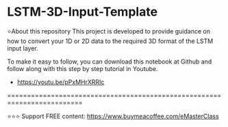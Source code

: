 # LSTM-3D-Input-Template

⭐️About this repository
This project is developed to provide guidance on how to convert your 1D or 2D data to the required 3D format of the LSTM input layer.

To make it easy to follow, you can download this notebook at Github and follow along with this step by step tutorial in Youtube.

- https://youtu.be/pPxMHrXRRIc

=========================================================================

⭐️⭐️⭐️
Support FREE content: https://www.buymeacoffee.com/eMasterClass<br>
